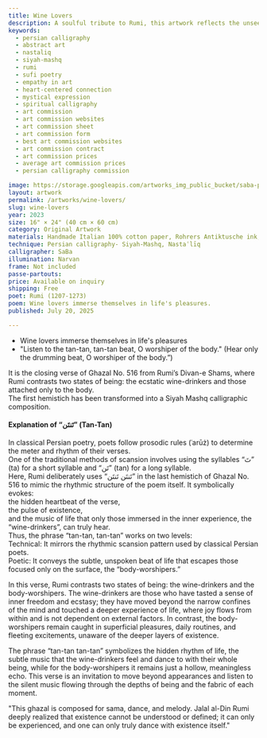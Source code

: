 ```yaml
---
title: Wine Lovers
description: A soulful tribute to Rumi, this artwork reflects the unseen language of the heart—where empathy, silence, and sacred geometry speak beyond words.
keywords:
  - persian calligraphy
  - abstract art
  - nastaliq
  - siyah-mashq
  - rumi
  - sufi poetry
  - empathy in art
  - heart-centered connection
  - mystical expression
  - spiritual calligraphy
  - art commission
  - art commission websites
  - art commission sheet
  - art commission form
  - best art commission websites
  - art commission contract
  - art commission prices
  - average art commission prices
  - persian calligraphy commission

image: https://storage.googleapis.com/artworks_img_public_bucket/saba-persian-calligraphy/wineLovers/wine-Lovers-s-01.jpg
layout: artwork
permalink: /artworks/wine-lovers/
slug: wine-lovers
year: 2023
size: 16" × 24" (40 cm × 60 cm)
category: Original Artwork
materials: Handmade Italian 100% cotton paper, Rohrers Antiktusche ink, reed pens crafted from the natural reeds of northern Iran.
technique: Persian calligraphy- Siyah-Mashq, Nastaʿlīq
calligrapher: SaBa
illumination: Narvan
frame: Not included 
passe-partouts: 
price: Available on inquiry
shipping: Free
poet: Rumi (1207-1273)
poem: Wine lovers immerse themselves in life's pleasures.
published: July 20, 2025

---
```


<div class="space-y-5 tracking-wider">
    <ul class="ml-6 space-y-2 list-disc list-inside md:col-span-4 text-lg leading-8">
        <li>Wine lovers immerse themselves in life's pleasures</li>
        <li>
            "Listen to the tan-tan, tan-tan beat, O worshiper of the body."
            (Hear only the drumming beat, O worshiper of the body.”)
        </li>
    </ul>
    <p class="text-lg leading-8">
        It is the closing verse of Ghazal No. 516 from Rumi’s Divan-e Shams, where Rumi contrasts two states of being: the ecstatic wine-drinkers and those attached only to the body.<br>
        The first hemistich has been transformed into a Siyah Mashq calligraphic composition.
    </p>
    <div>
        <h4>Explanation of “تَنتَن” (Tan-Tan)</h4>
        <p class="text-lg leading-8">
            In classical Persian poetry, poets follow prosodic rules (ʿarūż) to determine the meter and rhythm of their verses.<br>
            One of the traditional methods of scansion involves using the syllables “تَ” (ta) for a short syllable and “تَن” (tan) for a long syllable.<br>
            Here, Rumi deliberately uses “تَنتَن تَنتَن” in the last hemistich of Ghazal No. 516 to mimic the rhythmic structure of the poem itself.
            It symbolically evokes:<br>
            the hidden heartbeat of the verse,<br>
            the pulse of existence,<br>
            and the music of life that only those immersed in the inner experience, the “wine-drinkers”, can truly hear.<br>
            Thus, the phrase “tan-tan, tan-tan” works on two levels:<br>
            Technical: It mirrors the rhythmic scansion pattern used by classical Persian poets.<br>
            Poetic: It conveys the subtle, unspoken beat of life that escapes those focused only on the surface, the “body-worshipers.”<br>
        </p>
    </div>
    <p class="text-lg leading-8">
        In this verse, Rumi contrasts two states of being: the wine-drinkers and the body-worshipers. The wine-drinkers are those who have tasted a sense of inner freedom and ecstasy; they have moved beyond the narrow confines of the mind and touched a deeper experience of life, where joy flows from within and is not dependent on external factors. In contrast, the body-worshipers remain caught in superficial pleasures, daily routines, and fleeting excitements, unaware of the deeper layers of existence. 
    </p>
    <p class="text-lg leading-8">
        The phrase “tan-tan tan-tan” symbolizes the hidden rhythm of life, the subtle music that the wine-drinkers feel and dance to with their whole being, while for the body-worshipers it remains just a hollow, meaningless echo. This verse is an invitation to move beyond appearances and listen to the silent music flowing through the depths of being and the fabric of each moment.
    </p>
    <p class="text-lg leading-8">
        "This ghazal is composed for sama, dance, and melody. Jalal al-Din Rumi deeply realized that existence cannot be understood or defined; it can only be experienced, and one can only truly dance with existence itself."
    </p>
</div>